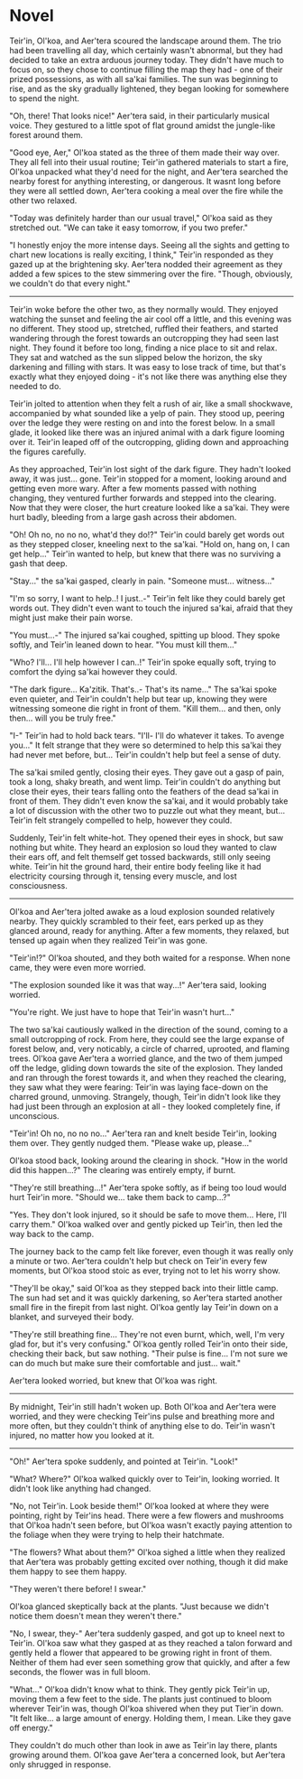 # Novel

Teir'in, Ol'koa, and Aer'tera scoured the landscape around them. The trio had been travelling all day, which certainly wasn't abnormal, but they had decided to take an extra arduous journey today. They didn't have much to focus on, so they chose to continue filling the map they had - one of their prized possessions, as with all sa'kai families. The sun was beginning to rise, and as the sky gradually lightened, they began looking for somewhere to spend the night.

"Oh, there! That looks nice!" Aer'tera said, in their particularly musical voice. They gestured to a little spot of flat ground amidst the jungle-like forest around them.

"Good eye, Aer," Ol'koa stated as the three of them made their way over. They all fell into their usual routine; Teir'in gathered materials to start a fire, Ol'koa unpacked what they'd need for the night, and Aer'tera searched the nearby forest for anything interesting, or dangerous. It wasnt long before they were all settled down, Aer'tera cooking a meal over the fire while the other two relaxed.

"Today was definitely harder than our usual travel," Ol'koa said as they stretched out. "We can take it easy tomorrow, if you two prefer."

"I honestly enjoy the more intense days. Seeing all the sights and getting to chart new locations is really exciting, I think," Teir'in responded as they gazed up at the brightening sky. Aer'tera nodded their agreement as they added a few spices to the stew simmering over the fire. "Though, obviously, we couldn't do that every night."

---

Teir'in woke before the other two, as they normally would. They enjoyed watching the sunset and feeling the air cool off a little, and this evening was no different. They stood up, stretched, ruffled their feathers, and started wandering through the forest towards an outcropping they had seen last night. They found it before too long, finding a nice place to sit and relax. They sat and watched as the sun slipped below the horizon, the sky darkening and filling with stars. It was easy to lose track of time, but that's exactly what they enjoyed doing - it's not like there was anything else they needed to do.

Teir'in jolted to attention when they felt a rush of air, like a small shockwave, accompanied by what sounded like a yelp of pain. They stood up, peering over the ledge they were resting on and into the forest below. In a small glade, it looked like there was an injured animal with a dark figure looming over it. Teir'in leaped off of the outcropping, gliding down and approaching the figures carefully.

As they approached, Teir'in lost sight of the dark figure. They hadn't looked away, it was just... gone. Teir'in stopped for a moment, looking around and getting even more wary. After a few moments passed with nothing changing, they ventured further forwards and stepped into the clearing. Now that they were closer, the hurt creature looked like a sa'kai. They were hurt badly, bleeding from a large gash across their abdomen.

"Oh! Oh no, no no no, what'd they do!?" Teir'in could barely get words out as they stepped closer, kneeling next to the sa'kai. "Hold on, hang on, I can get help..." Teir'in wanted to help, but knew that there was no surviving a gash that deep.

"Stay..." the sa'kai gasped, clearly in pain. "Someone must... witness..."

"I'm so sorry, I want to help..! I just..-" Teir'in felt like they could barely get words out. They didn't even want to touch the injured sa'kai, afraid that they might just make their pain worse.

"You must...-" The injured sa'kai coughed, spitting up blood. They spoke softly, and Teir'in leaned down to hear. "You must kill them..."

"Who? I'll... I'll help however I can..!" Teir'in spoke equally soft, trying to comfort the dying sa'kai however they could.

"The dark figure... Ka'zitik. That's..- That's its name..." The sa'kai spoke even quieter, and Teir'in couldn't help but tear up, knowing they were witnessing someone die right in front of them. "Kill them... and then, only then... will you be truly free."

"I-" Teir'in had to hold back tears. "I'll- I'll do whatever it takes. To avenge you..." It felt strange that they were so determined to help this sa'kai they had never met before, but... Teir'in couldn't help but feel a sense of duty.

The sa'kai smiled gently, closing their eyes. They gave out a gasp of pain, took a long, shaky breath, and went limp. Teir'in couldn't do anything but close their eyes, their tears falling onto the feathers of the dead sa'kai in front of them. They didn't even know the sa'kai, and it would probably take a lot of discussion with the other two to puzzle out what they meant, but... Teir'in felt strangely compelled to help, however they could.

Suddenly, Teir'in felt white-hot. They opened their eyes in shock, but saw nothing but white. They heard an explosion so loud they wanted to claw their ears off, and felt themself get tossed backwards, still only seeing white. Teir'in hit the ground hard, their entire body feeling like it had electricity coursing through it, tensing every muscle, and lost consciousness.

---

Ol'koa and Aer'tera jolted awake as a loud explosion sounded relatively nearby. They quickly scrambled to their feet, ears perked up as they glanced around, ready for anything. After a few moments, they relaxed, but tensed up again when they realized Teir'in was gone.

"Teir'in!?" Ol'koa shouted, and they both waited for a response. When none came, they were even more worried.

"The explosion sounded like it was that way...!" Aer'tera said, looking worried.

"You're right. We just have to hope that Teir'in wasn't hurt..."

The two sa'kai cautiously walked in the direction of the sound, coming to a small outcropping of rock. From here, they could see the large expanse of forest below, and, very noticably, a circle of charred, uprooted, and flaming trees. Ol'koa gave Aer'tera a worried glance, and the two of them jumped off the ledge, gliding down towards the site of the explosion. They landed and ran through the forest towards it, and when they reached the clearing, they saw what they were fearing: Teir'in was laying face-down on the charred ground, unmoving. Strangely, though, Teir'in didn't look like they had just been through an explosion at all - they looked completely fine, if unconscious.

"Teir'in! Oh no, no no no..." Aer'tera ran and knelt beside Teir'in, looking them over. They gently nudged them. "Please wake up, please..."

Ol'koa stood back, looking around the clearing in shock. "How in the world did this happen...?" The clearing was entirely empty, if burnt.

"They're still breathing...!" Aer'tera spoke softly, as if being too loud would hurt Teir'in more. "Should we... take them back to camp...?"

"Yes. They don't look injured, so it should be safe to move them... Here, I'll carry them." Ol'koa walked over and gently picked up Teir'in, then led the way back to the camp.

The journey back to the camp felt like forever, even though it was really only a minute or two. Aer'tera couldn't help but check on Teir'in every few moments, but Ol'koa stood stoic as ever, trying not to let his worry show.

"They'll be okay," said Ol'koa as they stepped back into their little camp. The sun had set and it was quickly darkening, so Aer'tera started another small fire in the firepit from last night. Ol'koa gently lay Teir'in down on a blanket, and surveyed their body.

"They're still breathing fine... They're not even burnt, which, well, I'm very glad for, but it's very confusing." Ol'koa gently rolled Teir'in onto their side, checking their back, but saw nothing. "Their pulse is fine... I'm not sure we can do much but make sure their comfortable and just... wait."

Aer'tera looked worried, but knew that Ol'koa was right.

---

By midnight, Teir'in still hadn't woken up. Both Ol'koa and Aer'tera were worried, and they were checking Teir'ins pulse and breathing more and more often, but they couldn't think of anything else to do. Teir'in wasn't injured, no matter how you looked at it.

---

"Oh!" Aer'tera spoke suddenly, and pointed at Teir'in. "Look!"

"What? Where?" Ol'koa walked quickly over to Teir'in, looking worried. It didn't look like anything had changed.

"No, not Teir'in. Look beside them!" Ol'koa looked at where they were pointing, right by Teir'ins head. There were a few flowers and mushrooms that Ol'koa hadn't seen before, but Ol'koa wasn't exactly paying attention to the foliage when they were trying to help their hatchmate.

"The flowers? What about them?" Ol'koa sighed a little when they realized that Aer'tera was probably getting excited over nothing, though it did make them happy to see them happy.

"They weren't there before! I swear."

Ol'koa glanced skeptically back at the plants. "Just because we didn't notice them doesn't mean they weren't there."

"No, I swear, they-" Aer'tera suddenly gasped, and got up to kneel next to Teir'in. Ol'koa saw what they gasped at as they reached a talon forward and gently held a flower that appeared to be growing right in front of them. Neither of them had ever seen something grow that quickly, and after a few seconds, the flower was in full bloom.

"What..." Ol'koa didn't know what to think. They gently pick Teir'in up, moving them a few feet to the side. The plants just continued to bloom wherever Teir'in was, though Ol'koa shivered when they put Tier'in down. "It felt like... a large amount of energy. Holding them, I mean. Like they gave off energy."

They couldn't do much other than look in awe as Teir'in lay there, plants growing around them. Ol'koa gave Aer'tera a concerned look, but Aer'tera only shrugged in response.


